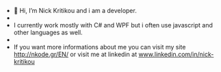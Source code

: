 - 👋 Hi, I’m Nick Kritikou and i am a developer.
- 
- I currently work mostly with C# and WPF but i often use javascript and other languages as well.
- 
- If you want more informations about me you can visit my site http://nkode.gr/EN/ or visit me at linkedin at www.linkedin.com/in/nick-kritikou

